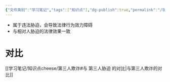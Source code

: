 ```yaml
---
{"文件类别":"学习笔记","tags":["知识点"],"dg-publish":true,"permalink":"/学习笔记/知识点cheese/第三人胁迫/","dgPassFrontmatter":true,"created":"2024-07-17T11:40:45.894+08:00","updated":"2024-09-15T18:46:32.188+08:00"}
---
```


- 属于违法胁迫，会导致法律行为效力障碍
- 与相对人胁迫的法律效果一致
# 对比
[[学习笔记/知识点cheese/第三人欺诈#与 第三人胁迫 的对比\|与第三人欺诈的对比]]
